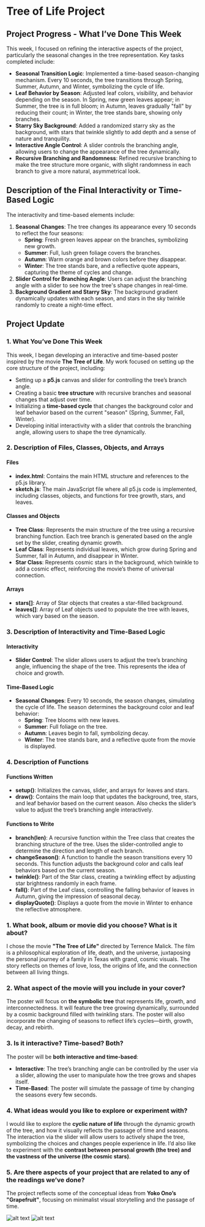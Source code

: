 # Tree of Life Project

## Project Progress - What I’ve Done This Week

This week, I focused on refining the interactive aspects of the project, particularly the seasonal changes in the tree representation. Key tasks completed include:

- **Seasonal Transition Logic**: Implemented a time-based season-changing mechanism. Every 10 seconds, the tree transitions through Spring, Summer, Autumn, and Winter, symbolizing the cycle of life.
- **Leaf Behavior by Season**: Adjusted leaf colors, visibility, and behavior depending on the season. In Spring, new green leaves appear; in Summer, the tree is in full bloom; in Autumn, leaves gradually "fall" by reducing their count; in Winter, the tree stands bare, showing only branches.
- **Starry Sky Background**: Added a randomized starry sky as the background, with stars that twinkle slightly to add depth and a sense of nature and tranquility.
- **Interactive Angle Control**: A slider controls the branching angle, allowing users to change the appearance of the tree dynamically.
- **Recursive Branching and Randomness**: Refined recursive branching to make the tree structure more organic, with slight randomness in each branch to give a more natural, asymmetrical look.

## Description of the Final Interactivity or Time-Based Logic

The interactivity and time-based elements include:

1. **Seasonal Changes**: The tree changes its appearance every 10 seconds to reflect the four seasons:
   - **Spring**: Fresh green leaves appear on the branches, symbolizing new growth.
   - **Summer**: Full, lush green foliage covers the branches.
   - **Autumn**: Warm orange and brown colors before they disappear.
   - **Winter**: The tree stands bare, and a reflective quote appears, capturing the theme of cycles and change.
2. **Slider Control for Branching Angle**: Users can adjust the branching angle with a slider to see how the tree's shape changes in real-time.
3. **Background Gradient and Starry Sky**: The background gradient dynamically updates with each season, and stars in the sky twinkle randomly to create a night-time effect.

## Project Update

### 1. What You’ve Done This Week
This week, I began developing an interactive and time-based poster inspired by the movie **The Tree of Life**. My work focused on setting up the core structure of the project, including:
- Setting up a **p5.js** canvas and slider for controlling the tree’s branch angle.
- Creating a basic **tree structure** with recursive branches and seasonal changes that adjust over time.
- Initializing a **time-based cycle** that changes the background color and leaf behavior based on the current "season" (Spring, Summer, Fall, Winter).
- Developing initial interactivity with a slider that controls the branching angle, allowing users to shape the tree dynamically.

### 2. Description of Files, Classes, Objects, and Arrays

#### Files
- **index.html**: Contains the main HTML structure and references to the p5.js library.
- **sketch.js**: The main JavaScript file where all p5.js code is implemented, including classes, objects, and functions for tree growth, stars, and leaves.

#### Classes and Objects
- **Tree Class**: Represents the main structure of the tree using a recursive branching function. Each tree branch is generated based on the angle set by the slider, creating dynamic growth.
- **Leaf Class**: Represents individual leaves, which grow during Spring and Summer, fall in Autumn, and disappear in Winter. 
- **Star Class**: Represents cosmic stars in the background, which twinkle to add a cosmic effect, reinforcing the movie’s theme of universal connection.

#### Arrays
- **stars[]**: Array of Star objects that creates a star-filled background.
- **leaves[]**: Array of Leaf objects used to populate the tree with leaves, which vary based on the season.

### 3. Description of Interactivity and Time-Based Logic

#### Interactivity
- **Slider Control**: The slider allows users to adjust the tree’s branching angle, influencing the shape of the tree. This represents the idea of choice and growth.
  
#### Time-Based Logic
- **Seasonal Changes**: Every 10 seconds, the season changes, simulating the cycle of life. The season determines the background color and leaf behavior:
  - **Spring**: Tree blooms with new leaves.
  - **Summer**: Full foliage on the tree.
  - **Autumn**: Leaves begin to fall, symbolizing decay.
  - **Winter**: The tree stands bare, and a reflective quote from the movie is displayed.

### 4. Description of Functions

#### Functions Written
- **setup()**: Initializes the canvas, slider, and arrays for leaves and stars.
- **draw()**: Contains the main loop that updates the background, tree, stars, and leaf behavior based on the current season. Also checks the slider’s value to adjust the tree’s branching angle interactively.

#### Functions to Write
- **branch(len)**: A recursive function within the Tree class that creates the branching structure of the tree. Uses the slider-controlled angle to determine the direction and length of each branch.
- **changeSeason()**: A function to handle the season transitions every 10 seconds. This function adjusts the background color and calls leaf behaviors based on the current season.
- **twinkle()**: Part of the Star class, creating a twinkling effect by adjusting star brightness randomly in each frame.
- **fall()**: Part of the Leaf class, controlling the falling behavior of leaves in Autumn, giving the impression of seasonal decay.
- **displayQuote()**: Displays a quote from the movie in Winter to enhance the reflective atmosphere.


### 1. What book, album or movie did you choose? What is it about?

I chose the movie **"The Tree of Life"** directed by Terrence Malick. The film is a philosophical exploration of life, death, and the universe, juxtaposing the personal journey of a family in Texas with grand, cosmic visuals. The story reflects on themes of love, loss, the origins of life, and the connection between all living things.

### 2. What aspect of the movie will you include in your cover?

The poster will focus on **the symbolic tree** that represents life, growth, and interconnectedness. It will feature the tree growing dynamically, surrounded by a cosmic background filled with twinkling stars. The poster will also incorporate the changing of seasons to reflect life’s cycles—birth, growth, decay, and rebirth.

### 3. Is it interactive? Time-based? Both?

The poster will be **both interactive and time-based**:
- **Interactive**: The tree’s branching angle can be controlled by the user via a slider, allowing the user to manipulate how the tree grows and shapes itself.
- **Time-Based**: The poster will simulate the passage of time by changing the seasons every few seconds. 

### 4. What ideas would you like to explore or experiment with?

I would like to explore the **cyclic nature of life** through the dynamic growth of the tree, and how it visually reflects the passage of time and seasons. The interaction via the slider will allow users to actively shape the tree, symbolizing the choices and changes people experience in life. I’d also like to experiment with the **contrast between personal growth (the tree) and the vastness of the universe (the cosmic stars)**.

### 5. Are there aspects of your project that are related to any of the readings we’ve done?

The project reflects some of the conceptual ideas from **Yoko Ono’s "Grapefruit"**, focusing on minimalist visual storytelling and the passage of time.

![alt text](<sketch.png>)
![alt text](treeoflifeposter.jpg)
